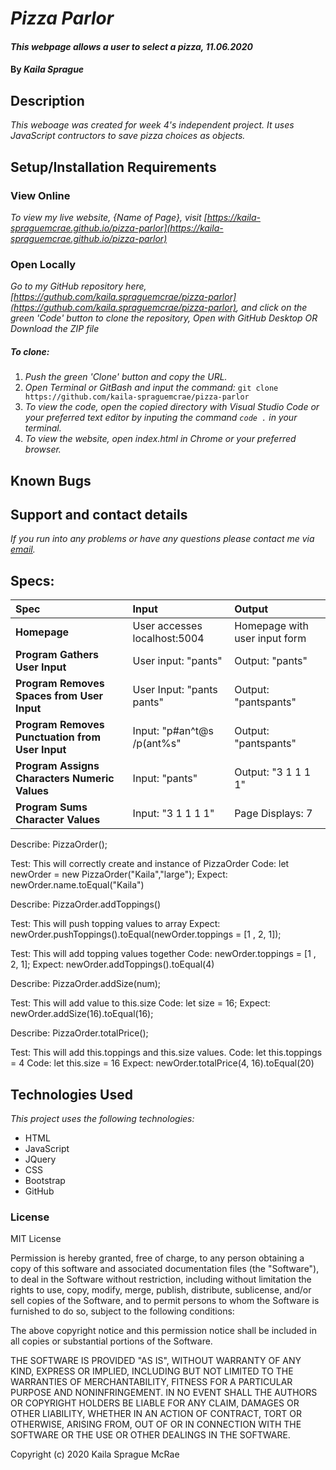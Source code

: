 # _Pizza Parlor_

#### _This webpage allows a user to select a pizza, 11.06.2020_

#### By _**Kaila Sprague**_

## Description

_This weboage was created for week 4's independent project. It uses JavaScript contructors to save pizza choices as objects._

## Setup/Installation Requirements

### View Online

_To view my live website, {Name of Page}, visit [https://kaila-spraguemcrae.github.io/pizza-parlor](https://kaila-spraguemcrae.github.io/pizza-parlor)_

### Open Locally

_Go to my GitHub repository here, [https://guthub.com/kaila.spraguemcrae/pizza-parlor](https://guthub.com/kaila.spraguemcrae/pizza-parlor), and click on the green 'Code' button to clone the repository, Open with GitHub Desktop OR Download the ZIP file_

##### To clone:
1. _Push the green 'Clone' button and copy the URL._
2. _Open Terminal or GitBash and input the command:_ `git clone https://github.com/kaila-spraguemcrae/pizza-parlor`
3. _To view the code, open the copied directory with Visual Studio Code or your preferred text editor by inputing the command `code .` in your terminal._
4. _To view the website, open index.html in Chrome or your preferred browser._

## Known Bugs

## Support and contact details

_If you run into any problems or have any questions please contact me via [email](mailto:kaila.sprague@icloud.com)._

## Specs:
| Spec | Input | Output |
| :-------------     | :------------- | :------------- |
| **Homepage** | User accesses localhost:5004 | Homepage with user input form |
| **Program Gathers User Input** | User input: "pants" | Output: "pants" |
| **Program Removes Spaces from User Input**| User Input: "pants pants" | Output: "pantspants" |
| **Program Removes Punctuation from User Input**| Input: "p#an^t@s  /p(ant%s" | Output: "pantspants" |
| **Program Assigns Characters Numeric Values** | Input: "pants" | Output: "3 1 1 1 1" |
| **Program Sums Character Values**| Input: "3 1 1 1 1" | Page Displays: 7 |

Describe: PizzaOrder();

Test: This will correctly create and instance of PizzaOrder
Code: let newOrder = new PizzaOrder("Kaila","large");
Expect: newOrder.name.toEqual("Kaila")


Describe: PizzaOrder.addToppings()

Test: This will push topping values to array
Expect: newOrder.pushToppings().toEqual(newOrder.toppings = [1 , 2, 1]);

Test: This will add topping values together
Code: newOrder.toppings = [1 , 2, 1];
Expect: newOrder.addToppings().toEqual(4)

Describe: PizzaOrder.addSize(num);

Test: This will add value to this.size
Code: let size = 16;
Expect: newOrder.addSize(16).toEqual(16);


Describe: PizzaOrder.totalPrice();

Test: This will add this.toppings and this.size values.
Code: let this.toppings = 4
Code: let this.size = 16
Expect: newOrder.totalPrice(4, 16).toEqual(20)


## Technologies Used

_This project uses the following technologies:_

- HTML
- JavaScript
- JQuery
- CSS
- Bootstrap
- GitHub

### License

MIT License

Permission is hereby granted, free of charge, to any person obtaining a copy
of this software and associated documentation files (the "Software"), to deal
in the Software without restriction, including without limitation the rights
to use, copy, modify, merge, publish, distribute, sublicense, and/or sell
copies of the Software, and to permit persons to whom the Software is
furnished to do so, subject to the following conditions:

The above copyright notice and this permission notice shall be included in all
copies or substantial portions of the Software.

THE SOFTWARE IS PROVIDED "AS IS", WITHOUT WARRANTY OF ANY KIND, EXPRESS OR
IMPLIED, INCLUDING BUT NOT LIMITED TO THE WARRANTIES OF MERCHANTABILITY,
FITNESS FOR A PARTICULAR PURPOSE AND NONINFRINGEMENT. IN NO EVENT SHALL THE
AUTHORS OR COPYRIGHT HOLDERS BE LIABLE FOR ANY CLAIM, DAMAGES OR OTHER
LIABILITY, WHETHER IN AN ACTION OF CONTRACT, TORT OR OTHERWISE, ARISING FROM,
OUT OF OR IN CONNECTION WITH THE SOFTWARE OR THE USE OR OTHER DEALINGS IN THE
SOFTWARE.

Copyright (c) 2020 Kaila Sprague McRae